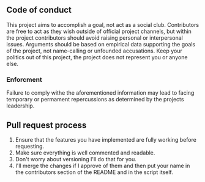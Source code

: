 ## Code of conduct

This project aims to accomplish a goal, not act as a social club.
Contributors are free to act as they wish outside of official project channels, but within the project contributors should avoid raising personal or interpersonal issues.
Arguments should be based on empirical data supporting the goals of the project, not name-calling or unfounded accusations.
Keep your politics out of this project, the project does not represent you or anyone else.

### Enforcment

Failure to comply withe the aforementioned information may lead to facing temporary or permament repercussions as determined by the projects leadership.

## Pull request process

1. Ensure that the features you have implemented are fully working before requesting.
2. Make sure everything is well commented and readable.
3. Don't worry about versioning I'll do that for you.
4. I'll merge the changes if I approve of them and then put your name in the contributors section of the README and in the script itself.
